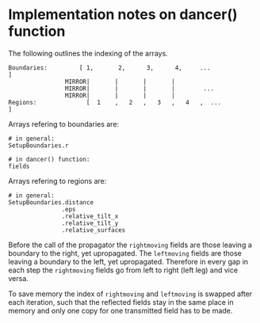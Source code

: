 # Implementation notes on dancer() function

The following outlines the indexing of the arrays.


```
Boundaries:         [ 1,       2,      3,      4,     ...                ]
                MIRROR|       |       |       |      
                MIRROR|       |       |       |        ...
                MIRROR|       |       |       |      
Regions:              [  1    ,   2   ,   3   ,   4   ,  ...                ]

```

Arrays refering to boundaries are:
```
# in general:
SetupBoundaries.r

# in dancer() function:
fields

```

Arrays refering to regions are:
```
# in general:
SetupBoundaries.distance
               .eps
               .relative_tilt_x
               .relative_tilt_y
               .relative_surfaces

```

Before the call of the propagator the `rightmoving` fields are those leaving a boundary to the right, yet upropagated. The `leftmoving` fields are those leaving a boundary to the left, yet upropagated. Therefore in every gap in each step the `rightmoving` fields go from left to right (left leg) and vice versa.

To save memory the index of `rightmoving` and `leftmoving` is swapped after each iteration, such that the reflected fields stay in the same place in memory and only one copy for one transmitted field has to be made.
